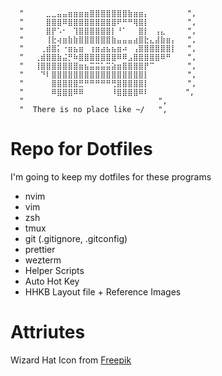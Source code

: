       "⠀⠀⠀⠀⣀⣀⣤⣤⣶⣶⣶⣶⣿⣿⣿⣿⣿⣿⣿⣷⣶⣶⡄⠀⠀⠀⠀⠀⠀⠀",
      "⠀⠀⠀⠀⣿⣿⣿⠿⣿⣿⣿⣿⣿⣿⣿⣿⣿⠟⠛⠛⢿⣿⡇⠀⠀⠀⠀⠀⠀⠀",
      "⠀⠀⠀⠀⣿⡟⠡⠂⠀⢹⣿⣿⣿⣿⣿⣿⡇⠘⠁⠀⠀⣿⡇⠀⢠⣄⠀⠀⠀⠀",
      "⠀⠀⠀⠀⢸⣗⢴⣶⣷⣷⣿⣿⣿⣿⣿⣿⣷⣤⣤⣤⣴⣿⣗⣄⣼⣷⣶⡄⠀⠀",
      "⠀⠀⠀⢀⣾⣿⡅⠐⣶⣦⣶⠀⢰⣶⣴⣦⣦⣶⠴⠀⢠⣿⣿⣿⣿⣿⣿⡇⠀⠀",
      "⠀⠀⢀⣾⣿⣿⣷⣬⡛⠷⣿⣿⣿⣿⣿⣿⣿⠿⠿⣠⣿⣿⣿⣿⣿⠿⠛⠀⠀⠀",
      "⠀⠀⢸⣿⣿⣿⣿⣿⣿⣿⣶⣦⣭⣭⣥⣭⣵⣶⣿⣿⣿⣿⡟⠉⠀⠀⠀⠀⠀⠀",
      "⠀⠀⠀⠙⠇⣿⣿⣿⣿⣿⣿⣿⣿⣿⣿⣿⣿⣿⣿⣿⣿⣿⡇⠀⠀⠀⠀⠀⠀⠀",
      "⠀⠀⠀⠀⠀⣿⣿⣿⣿⣿⣛⠛⠛⠛⠛⠛⢛⣿⣿⣿⣿⣿⡇⠀⠀⠀⠀⠀⠀⠀",
      "⠀⠀⠀⠀⠀⠿⣿⣿⣿⠿⠿⠀⠀⠀⠀⠀⠸⣿⣿⣿⣿⠿⠇⠀  ⠀⠀⠀⠀",
      "                              ",
      "  There is no place like ~/   ",

# Repo for Dotfiles

I'm going to keep my dotfiles for these programs

- nvim
- vim
- zsh
- tmux
- git (.gitignore, .gitconfig)
- prettier
- wezterm
- Helper Scripts
- Auto Hot Key
- HHKB Layout file + Reference Images

# Attriutes

Wizard Hat Icon from [Freepik](https://www.freepik.com/)
